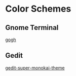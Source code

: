 # Color Schemes

## Gnome Terminal

[gogh](https://github.com/Mayccoll/Gogh/tree/master)

## Gedit

[gedit-super-monokai-theme](https://github.com/saahov/gedit-super-monokai-theme/tree/master)
